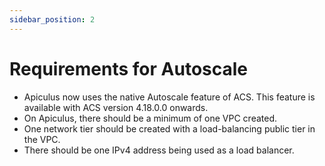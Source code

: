 ```yaml
---
sidebar_position: 2
---
```

# Requirements for Autoscale

- Apiculus now uses the native Autoscale feature of ACS. This feature is available with ACS version 4.18.0.0 onwards. 
- On Apiculus, there should be a minimum of one VPC created.
- One network tier should be created with a load-balancing public tier in the VPC.
- There should be one IPv4 address being used as a load balancer.



